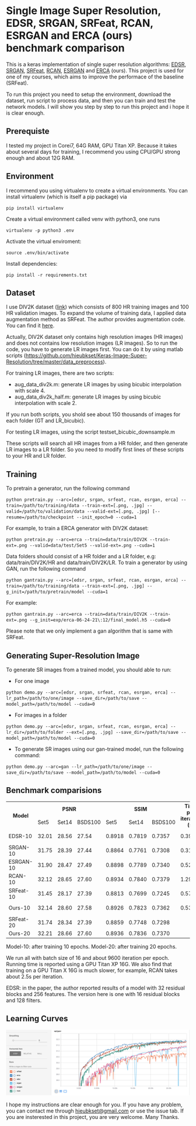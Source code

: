 # Single Image Super Resolution, EDSR, SRGAN, SRFeat, RCAN, ESRGAN and ERCA (ours) benchmark comparison

This is a keras implementation of single super resolution algorithms: [EDSR](https://arxiv.org/abs/1707.02921), [SRGAN](https://arxiv.org/abs/1609.04802), [SRFeat](http://openaccess.thecvf.com/content_ECCV_2018/papers/Seong-Jin_Park_SRFeat_Single_Image_ECCV_2018_paper.pdf), [RCAN](https://arxiv.org/abs/1807.02758), [ESRGAN](http://openaccess.thecvf.com/content_ECCVW_2018/papers/11133/Wang_ESRGAN_Enhanced_Super-Resolution_Generative_Adversarial_Networks_ECCVW_2018_paper.pdf) and [ERCA](https://drive.google.com/open?id=1GFEMT8rCR7SovhudMWFP_lvP_DrtHoTP) (ours). This project is used for one of my courses, which aims to improve the performace of the baseline (SRFeat). 

To run this project you need to setup the environment, download the dataset, run script to process data, and then you can train and test the network models. I will show you step by step to run this project and i hope it is clear enough.

## Prerequiste
I tested my project in Corei7, 64G RAM, GPU Titan XP. Because it takes about several days for training, I recommend you using CPU/GPU strong enough and about 12G RAM.

## Environment
I recommend you using virtualenv to create a virtual environments. You can install virtualenv (which is itself a pip package) via
```
pip install virtualenv
```
Create a virtual environment called venv with python3, one runs
```
virtualenv -p python3 .env
```
Activate the virtual enviroment:
```
source .env/bin/activate
```
Install dependencies:
```
pip install -r requirements.txt
```
## Dataset
I use DIV2K dataset ([link](https://data.vision.ee.ethz.ch/cvl/DIV2K/)) which consists of 800 HR training images and 100 HR validation images. To expand the volume of training data, I applied data augmentation method as SRFeat. The author provides augmentation code. You can find it [here](https://github.com/HyeongseokSon1/SRFeat/tree/master/data_augmentation).

Actually, DIV2K dataset only contains high resolution images (HR images) and does not contains low resolution images (LR images).
So to run the code, you have to generate LR images first. You can do it by using matlab scripts (https://github.com/hieubkset/Keras-Image-Super-Resolution/tree/master/data_preprocess).

For training LR images, there are two scripts:
- aug_data_div2k.m: generate LR images by using bicubic interpolation with scale 4.
- aug_data_div2k_half.m: generate LR images by using bicubic interpolation with scale 2.

If you run both scripts, you shold see about 150 thousands of images for each folder (GT and LR_bicubic).

For testing LR images, using the script testset_bicubic_downsample.m

These scripts will search all HR images from a HR folder, and then generate LR images to a LR folder.
So you need to modify first lines of these scripts to your HR and LR folder.
 
## Training
To pretrain a generator, run the following command
```
python pretrain.py --arc=[edsr, srgan, srfeat, rcan, esrgan, erca] --train=/path/to/training/data --train-ext=[.png, .jpg] --valid=/path/to/validation/data --valid-ext=[.png, .jpg] [--resume=/path/to/checkpoint --init_epoch=0 --cuda=1
```
For example, to train a ERCA generator with DIV2K dataset:
```
python pretrain.py --arc=erca --train=data/train/DIV2K --train-ext=.png --valid=data/test/Set5 --valid-ext=.png --cuda=1
```
Data folders should consist of a HR folder and a LR folder, e.g: data/train/DIV2K/HR and data/train/DIV2K/LR.
To train a generator by using GAN, run the following command
```
python gantrain.py --arc=[edsr, srgan, srfeat, rcan, esrgan, erca] --train=/path/to/training/data --train-ext=[.png, .jpg] --g_init=/path/to/pretrain/model --cuda=1
```
For example:
```
python gantrain.py --arc=erca --train=data/train/DIV2K --train-ext=.png --g_init=exp/erca-06-24-21\:12/final_model.h5 --cuda=0
```
Please note that we only implement a gan algorithm that is same with SRFeat. 
## Generating Super-Resolution Image
To generate SR images from a trained model, you should able to run:
- For one image
```
python demo.py --arc=[edsr, srgan, srfeat, rcan, esrgan, erca] --lr_path=/path/to/one/image --save_dir=/path/to/save --model_path=/path/to/model --cuda=0
```
- For images in a folder
```
python demo.py --arc=[edsr, srgan, srfeat, rcan, esrgan, erca] --lr_dir=/path/to/folder --ext=[.png, .jpg] --save_dir=/path/to/save --model_path=/path/to/model --cuda=0
```
- To generate SR images using our gan-trained model, run the following command:
```
python demo.py --arc=gan --lr_path=/path/to/one/image --save_dir=/path/to/save --model_path=/path/to/model --cuda=0
```
## Benchmark comparisions

<table>
  <tr>
    <th colspan="2" rowspan="2">Model</th>
    <th colspan="3">PSNR</th>
    <th colspan="3">SSIM</th>
    <th rowspan="2">Time per iteration<br>(s)</th>
    <th rowspan="2">Time per epoch</th>
  </tr>
  <tr>
    <td>Set5</td>
    <td>Set14</td>
    <td>BSDS100</td>
    <td>Set5</td>
    <td>Set14</td>
    <td>BSDS100</td>
  </tr>
  <tr>
    <td colspan="2">EDSR-10</td>
    <td>32.01</td>
    <td>28.56</td>
    <td>27.54</td>
    <td>0.8918</td>
    <td>0.7819</td>
    <td>0.7357</td>
    <td>0.3962</td>
    <td>1h 3min</td>
  </tr>
  <tr>
    <td colspan="2">SRGAN-10</td>
    <td>31.75</td>
    <td>28.39</td>
    <td>27.44</td>
    <td>0.8864</td>
    <td>0.7761</td>
    <td>0.7308</td>
    <td>0.3133</td>
    <td>50 min</td>
  </tr>
  <tr>
    <td colspan="2">ESRGAN-10</td>
    <td>31.90</td>
    <td>28.47</td>
    <td>27.49</td>
    <td>0.8898</td>
    <td>0.7789</td>
    <td>0.7340</td>
    <td>0.5265</td>
    <td>1h 24min</td>
  </tr>
  <tr>
    <td colspan="2">RCAN-10</td>
    <td>32.12</td>
    <td>28.65</td>
    <td>27.60</td>
    <td>0.8934</td>
    <td>0.7840</td>
    <td>0.7379</td>
    <td>1.2986</td>
    <td>3h 27min</td>
  </tr>
  <tr>
    <td colspan="2">SRFeat-10</td>
    <td>31.45</td>
    <td>28.17</td>
    <td>27.39</td>
    <td>0.8813</td>
    <td>0.7699</td>
    <td>0.7245</td>
    <td>0.5705</td>
    <td>1h 31min</td>
  </tr>
  <tr>
    <td colspan="2">Ours-10</td>
    <td>32.14</td>
    <td>28.60</td>
    <td>27.58</td>
    <td>0.8926</td>
    <td>0.7823</td>
    <td>0.7362</td>
    <td>0.5333</td>
    <td>1h 25min</td>
  </tr>
  <tr>
    <td colspan="2">SRFeat-20</td>
    <td>31.74</td>
    <td>28.34</td>
    <td>27.39</td>
    <td>0.8859</td>
    <td>0.7748</td>
    <td>0.7298</td>
    <td></td>
    <td></td>
  </tr>
  <tr>
    <td colspan="2">Ours-20</td>
    <td>32.21</td>
    <td>28.66</td>
    <td>27.60</td>
    <td>0.8936</td>
    <td>0.7836</td>
    <td>0.7370</td>
    <td></td>
    <td></td>
  </tr>
</table>

Model-10: after training 10 epochs.
Model-20: after training 20 epochs.

We run all with batch size of 16 and about 9600 iteration per epoch. Running time is reported using a GPU Titan XP 16G. We also find that training on a GPU Titan X 16G is much slower, for example, RCAN takes about 2.5s per iteration.

EDSR: in the paper, the author reported results of a model with 32 residual blocks and 256 features. The version here is one with 16 residual blocks and 128 filters.


## Learning Curves
![](/figs/learning_curves.png)

I hope my instructions are clear enough for you. If you have any problem, you can contact me through hieubkset@gmail.com or use the issue tab. If you are insterested in this project, you are very welcome. Many Thanks.
